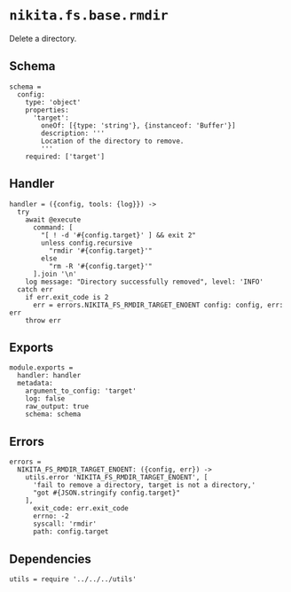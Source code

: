 
# `nikita.fs.base.rmdir`

Delete a directory.

## Schema

    schema =
      config:
        type: 'object'
        properties:
          'target':
            oneOf: [{type: 'string'}, {instanceof: 'Buffer'}]
            description: '''
            Location of the directory to remove.
            '''
        required: ['target']

## Handler

    handler = ({config, tools: {log}}) ->
      try
        await @execute
          command: [
            "[ ! -d '#{config.target}' ] && exit 2"
            unless config.recursive
              "rmdir '#{config.target}'"
            else
              "rm -R '#{config.target}'"
          ].join '\n'
        log message: "Directory successfully removed", level: 'INFO'
      catch err
        if err.exit_code is 2
          err = errors.NIKITA_FS_RMDIR_TARGET_ENOENT config: config, err: err
        throw err

## Exports

    module.exports =
      handler: handler
      metadata:
        argument_to_config: 'target'
        log: false
        raw_output: true
        schema: schema

## Errors

    errors =
      NIKITA_FS_RMDIR_TARGET_ENOENT: ({config, err}) ->
        utils.error 'NIKITA_FS_RMDIR_TARGET_ENOENT', [
          'fail to remove a directory, target is not a directory,'
          "got #{JSON.stringify config.target}"
        ],
          exit_code: err.exit_code
          errno: -2
          syscall: 'rmdir'
          path: config.target

## Dependencies

    utils = require '../../../utils'
